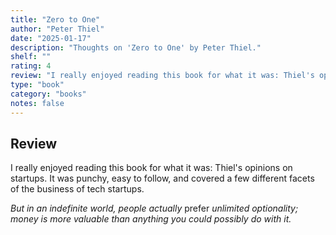 ```yaml
---
title: "Zero to One"
author: "Peter Thiel"
date: "2025-01-17"
description: "Thoughts on 'Zero to One' by Peter Thiel."
shelf: ""
rating: 4
review: "I really enjoyed reading this book for what it was: Thiel's opinions on startups. It was punchy, easy to follow, and covered a few different facets of the business of tech startups.<br/><br/><i>But in an indefinite world, people actually </i>prefer<i>unlimited optionality; money is more valuable than anything you could possibly do with it.</i>"
type: "book"
category: "books"
notes: false
---
```


## Review

I really enjoyed reading this book for what it was: Thiel's opinions on startups. It was punchy, easy to follow, and covered a few different facets of the business of tech startups.

_But in an indefinite world, people actually_ prefer _unlimited optionality; money is more valuable than anything you could possibly do with it._
